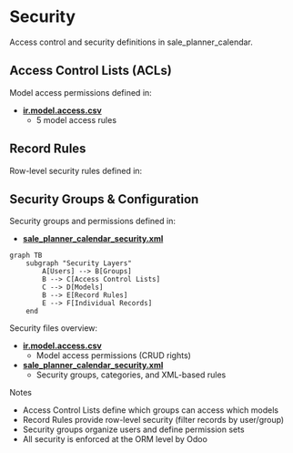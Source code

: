 # Security

Access control and security definitions in sale_planner_calendar.

## Access Control Lists (ACLs)

Model access permissions defined in:
- **[ir.model.access.csv](../sale_planner_calendar/security/ir.model.access.csv)**
  - 5 model access rules

## Record Rules

Row-level security rules defined in:

## Security Groups & Configuration

Security groups and permissions defined in:
- **[sale_planner_calendar_security.xml](../sale_planner_calendar/security/sale_planner_calendar_security.xml)**

```mermaid
graph TB
    subgraph "Security Layers"
        A[Users] --> B[Groups]
        B --> C[Access Control Lists]
        C --> D[Models]
        B --> E[Record Rules]
        E --> F[Individual Records]
    end
```

Security files overview:
- **[ir.model.access.csv](../sale_planner_calendar/security/ir.model.access.csv)**
  - Model access permissions (CRUD rights)
- **[sale_planner_calendar_security.xml](../sale_planner_calendar/security/sale_planner_calendar_security.xml)**
  - Security groups, categories, and XML-based rules

Notes
- Access Control Lists define which groups can access which models
- Record Rules provide row-level security (filter records by user/group)
- Security groups organize users and define permission sets
- All security is enforced at the ORM level by Odoo

